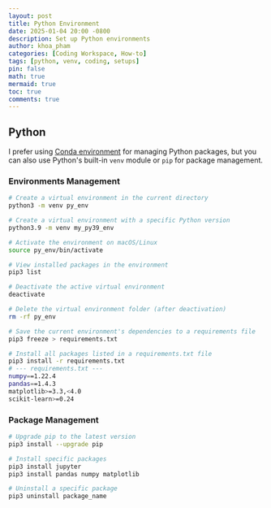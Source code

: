 ```yaml
---
layout: post
title: Python Environment
date: 2025-01-04 20:00 -0800
description: Set up Python environments
author: khoa_pham
categories: [Coding Workspace, How-to]
tags: [python, venv, coding, setups]
pin: false
math: true
mermaid: true
toc: true
comments: true
---
```


## Python

I prefer using [Conda environment](https://khoapham1002.github.io/mindpalace/posts/conda-environment/) for managing Python packages, but you can also use Python's built-in `venv` module or `pip` for package management.

### Environments Management

```bash
# Create a virtual environment in the current directory
python3 -m venv py_env

# Create a virtual environment with a specific Python version
python3.9 -m venv my_py39_env
```

```bash
# Activate the environment on macOS/Linux
source py_env/bin/activate

# View installed packages in the environment
pip3 list

# Deactivate the active virtual environment
deactivate

# Delete the virtual environment folder (after deactivation)
rm -rf py_env
```

```bash
# Save the current environment's dependencies to a requirements file
pip3 freeze > requirements.txt

# Install all packages listed in a requirements.txt file
pip3 install -r requirements.txt
# --- requirements.txt ---
numpy==1.22.4
pandas==1.4.3
matplotlib>=3.3,<4.0
scikit-learn>=0.24
```

### Package Management

```bash
# Upgrade pip to the latest version
pip3 install --upgrade pip

# Install specific packages
pip3 install jupyter
pip3 install pandas numpy matplotlib

# Uninstall a specific package
pip3 uninstall package_name
```